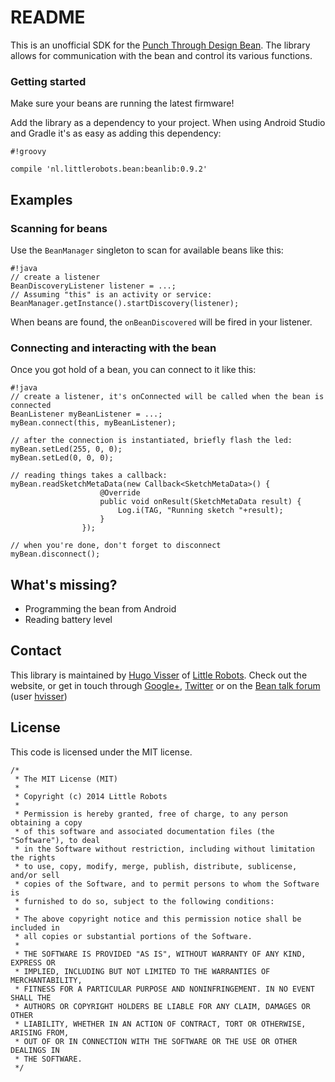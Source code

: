 # README #

This is an unofficial SDK for the [Punch Through Design Bean][1]. The library allows for communication with the bean and control its various functions.

### Getting started ###

Make sure your beans are running the latest firmware!

Add the library as a dependency to your project. When using Android Studio and Gradle it's as easy as adding this dependency:


```
#!groovy

compile 'nl.littlerobots.bean:beanlib:0.9.2'
```

## Examples ##

### Scanning for beans ###

Use the `BeanManager` singleton to scan for available beans like this:

```
#!java
// create a listener
BeanDiscoveryListener listener = ...;
// Assuming "this" is an activity or service:
BeanManager.getInstance().startDiscovery(listener);

```
When beans are found, the `onBeanDiscovered` will be fired in your listener.

### Connecting and interacting with the bean ###
Once you got hold of a bean, you can connect to it like this:

```
#!java
// create a listener, it's onConnected will be called when the bean is connected
BeanListener myBeanListener = ...;
myBean.connect(this, myBeanListener);

// after the connection is instantiated, briefly flash the led:
myBean.setLed(255, 0, 0);
myBean.setLed(0, 0, 0);

// reading things takes a callback:
myBean.readSketchMetaData(new Callback<SketchMetaData>() {
                    @Override
                    public void onResult(SketchMetaData result) {
                        Log.i(TAG, "Running sketch "+result);
                    }
                });

// when you're done, don't forget to disconnect
myBean.disconnect();
```

## What's missing? ##

* Programming the bean from Android
* Reading battery level

## Contact ##
This library is maintained by [Hugo Visser][2] of [Little Robots][3]. Check out the website, or get in touch through [Google+][2], [Twitter][4] or on the [Bean talk forum][5] (user [hvisser][6])

## License ##

This code is licensed under the MIT license.
```
/*
 * The MIT License (MIT)
 *
 * Copyright (c) 2014 Little Robots
 *
 * Permission is hereby granted, free of charge, to any person obtaining a copy
 * of this software and associated documentation files (the "Software"), to deal
 * in the Software without restriction, including without limitation the rights
 * to use, copy, modify, merge, publish, distribute, sublicense, and/or sell
 * copies of the Software, and to permit persons to whom the Software is
 * furnished to do so, subject to the following conditions:
 *
 * The above copyright notice and this permission notice shall be included in
 * all copies or substantial portions of the Software.
 *
 * THE SOFTWARE IS PROVIDED "AS IS", WITHOUT WARRANTY OF ANY KIND, EXPRESS OR
 * IMPLIED, INCLUDING BUT NOT LIMITED TO THE WARRANTIES OF MERCHANTABILITY,
 * FITNESS FOR A PARTICULAR PURPOSE AND NONINFRINGEMENT. IN NO EVENT SHALL THE
 * AUTHORS OR COPYRIGHT HOLDERS BE LIABLE FOR ANY CLAIM, DAMAGES OR OTHER
 * LIABILITY, WHETHER IN AN ACTION OF CONTRACT, TORT OR OTHERWISE, ARISING FROM,
 * OUT OF OR IN CONNECTION WITH THE SOFTWARE OR THE USE OR OTHER DEALINGS IN
 * THE SOFTWARE.
 */
```

[1]:http://punchthrough.com/bean/
[2]:https://google.com/+hugovisser
[3]:http://littlerobots.nl
[4]:http://twitter.com/botteaap
[5]:http://beantalk.punchthrough.com/
[6]:http://beantalk.punchthrough.com/users/hvisser/